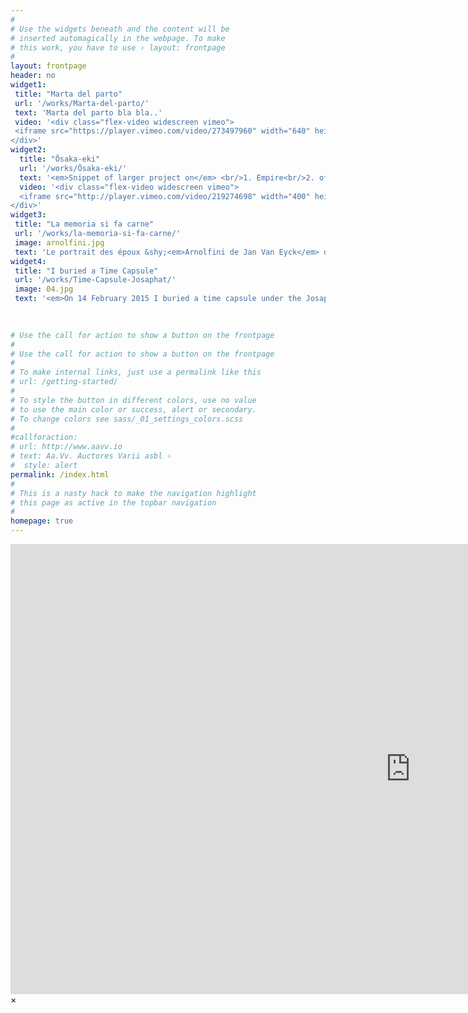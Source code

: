 ```yaml
---
#
# Use the widgets beneath and the content will be
# inserted automagically in the webpage. To make
# this work, you have to use › layout: frontpage
#
layout: frontpage
header: no
widget1:
 title: "Marta del parto"
 url: '/works/Marta-del-parto/'
 text: 'Marta del parto bla bla..'
 video: '<div class="flex-video widescreen vimeo">
 <iframe src="https://player.vimeo.com/video/273497960" width="640" height="360" frameborder="0" webkitallowfullscreen mozallowfullscreen allowfullscreen></iframe>
</div>'
widget2:
  title: "Ōsaka-eki"
  url: '/works/Ōsaka-eki/'
  text: '<em>Snippet of larger project on</em> <br/>1. Empire<br/>2. of<br/>3. signs<br/>4. Japan<br/>5. ...'
  video: '<div class="flex-video widescreen vimeo">
  <iframe src="http://player.vimeo.com/video/219274698" width="400" height="225" frameborder="0" webkitAllowFullScreen mozallowfullscreen allowFullScreen></iframe>
</div>'
widget3:
 title: "La memoria si fa carne"
 url: '/works/la-memoria-si-fa-carne/'
 image: arnolfini.jpg
 text: 'Le portrait des époux &shy;<em>Arnolfini de Jan Van Eyck</em> date 1434 et montre la condition d’un couple de migrantes toscanes qui habitait en Belgique. Je reprend avec ironie cette œuvre comme une référence, comme pour créer une continuité. '
widget4:
 title: "I buried a Time Capsule"
 url: '/works/Time-Capsule-Josaphat/'
 image: 04.jpg
 text: '<em>On 14 February 2015 I buried a time capsule under the Josaphat terrain, in Brussels.</em> It will remain buried for 25 years. It can not be recovered until the year 2040.'

 
 
# Use the call for action to show a button on the frontpage
#
# Use the call for action to show a button on the frontpage
#
# To make internal links, just use a permalink like this
# url: /getting-started/
#
# To style the button in different colors, use no value
# to use the main color or success, alert or secondary.
# To change colors see sass/_01_settings_colors.scss
#
#callforaction:
# url: http://www.aavv.io
# text: Aa.Vv. Auctores Varii asbl ›
#  style: alert
permalink: /index.html
#
# This is a nasty hack to make the navigation highlight
# this page as active in the topbar navigation
#
homepage: true
---
```


<div id="videoModal" class="reveal-modal large" data-reveal="">
  <div class="flex-video widescreen vimeo" style="display: block;">
    <iframe width="1280" height="720" src="https://vimeo.com/219274698" frameborder="0" allowfullscreen></iframe>
  </div>
  <a class="close-reveal-modal">&#215;</a>
</div>
